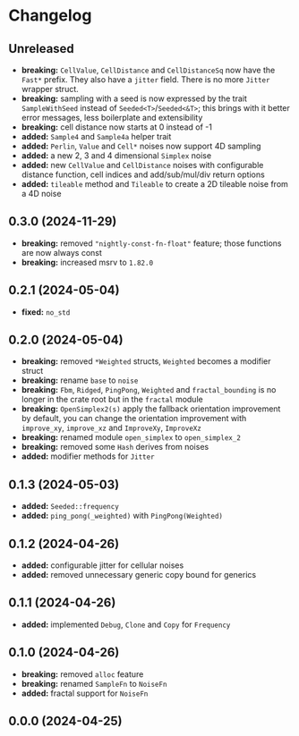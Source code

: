 # Changelog

## Unreleased
- **breaking:** `CellValue`, `CellDistance` and `CellDistanceSq` now have the `Fast*` prefix. They also have a `jitter` field. There is no more `Jitter` wrapper struct.
- **breaking:** sampling with a seed is now expressed by the trait `SampleWithSeed` instead of `Seeded<T>`/`Seeded<&T>`; this brings with it better error messages, less boilerplate and extensibility
- **breaking:** cell distance now starts at 0 instead of -1
- **added:** `Sample4` and `Sample4a` helper trait
- **added:** `Perlin`, `Value` and `Cell*` noises now support 4D sampling
- **added:** a new 2, 3 and 4 dimensional `Simplex` noise
- **added:** new `CellValue` and `CellDistance` noises with configurable distance function, cell indices and add/sub/mul/div return options
- **added:** `tileable` method and `Tileable` to create a 2D tileable noise from a 4D noise

## 0.3.0 (2024-11-29)
- **breaking:** removed `"nightly-const-fn-float"` feature; those functions are now always const
- **breaking:** increased msrv to `1.82.0`

## 0.2.1 (2024-05-04)
- **fixed:** `no_std`

## 0.2.0 (2024-05-04)
- **breaking:** removed `*Weighted` structs, `Weighted` becomes a modifier struct
- **breaking:** rename `base` to `noise`
- **breaking:** `Fbm`, `Ridged`, `PingPong`, `Weighted` and `fractal_bounding` is no longer in the crate root but in the `fractal` module
- **breaking:** `OpenSimplex2(s)` apply the fallback orientation improvement by default, you can change the orientation improvement with `improve_xy`, `improve_xz` and `ImproveXy`, `ImproveXz`
- **breaking:** renamed module `open_simplex` to `open_simplex_2`
- **breaking:** removed some `Hash` derives from noises
- **added:** modifier methods for `Jitter`

## 0.1.3 (2024-05-03)
- **added:** `Seeded::frequency`
- **added:** `ping_pong(_weighted)` with `PingPong(Weighted)`

## 0.1.2 (2024-04-26)
- **added:** configurable jitter for cellular noises
- **added:** removed unnecessary generic copy bound for generics

## 0.1.1 (2024-04-26)
- **added:** implemented `Debug`, `Clone` and `Copy` for `Frequency`

## 0.1.0 (2024-04-26)
- **breaking:** removed `alloc` feature
- **breaking:** renamed `SampleFn` to `NoiseFn`
- **added:** fractal support for `NoiseFn`

## 0.0.0 (2024-04-25)
